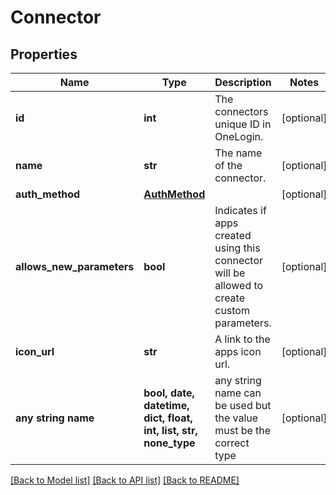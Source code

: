 # Connector


## Properties
Name | Type | Description | Notes
------------ | ------------- | ------------- | -------------
**id** | **int** | The connectors unique ID in OneLogin. | [optional] 
**name** | **str** | The name of the connector. | [optional] 
**auth_method** | [**AuthMethod**](AuthMethod.md) |  | [optional] 
**allows_new_parameters** | **bool** | Indicates if apps created using this connector will be allowed to create custom parameters. | [optional] 
**icon_url** | **str** | A link to the apps icon url. | [optional] 
**any string name** | **bool, date, datetime, dict, float, int, list, str, none_type** | any string name can be used but the value must be the correct type | [optional]

[[Back to Model list]](../README.md#documentation-for-models) [[Back to API list]](../README.md#documentation-for-api-endpoints) [[Back to README]](../README.md)


